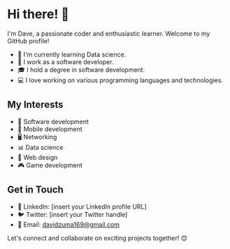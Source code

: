 
# Hi there! 👋

I'm Dave, a passionate coder and enthusiastic learner. Welcome to my GitHub profile!

- 🌱 I'm currently learning Data science.
- 💼 I work as a software developer.
- 🎓 I hold a degree in software development.
- 💻 I love working on various programming languages and technologies.

## My Interests

- 🚀 Software development
- 📱 Mobile development
- 🖥️ Networking
- 📊 Data science
- 🎨 Web design
- 🎮 Game development

## Get in Touch

- 🔗 LinkedIn: [insert your LinkedIn profile URL]
- 🐦 Twitter: [insert your Twitter handle]
- 📧 Email: davidzuma169@gmail.com


Let's connect and collaborate on exciting projects together! 😊

